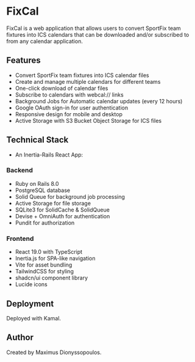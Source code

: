 # FixCal

FixCal is a web application that allows users to convert SportFix team fixtures into ICS calendars that can be downloaded and/or subscribed to from any calendar application.

## Features

- Convert SportFix team fixtures into ICS calendar files
- Create and manage multiple calendars for different teams
- One-click download of calendar files
- Subscribe to calendars with webcal:// links
- Background Jobs for Automatic calendar updates (every 12 hours)
- Google OAuth sign-in for user authentication
- Responsive design for mobile and desktop
- Active Storage with S3 Bucket Object Storage for ICS files

## Technical Stack
- An Inertia-Rails React App:

### Backend
- Ruby on Rails 8.0
- PostgreSQL database
- Solid Queue for background job processing
- Active Storage for file storage
- SQLite3 for SolidCache & SolidQueue
- Devise + OmniAuth for authentication
- Pundit for authorization

### Frontend
- React 19.0 with TypeScript
- Inertia.js for SPA-like navigation
- Vite for asset bundling
- TailwindCSS for styling
- shadcn/ui component library
- Lucide icons

## Deployment
Deployed with Kamal.

## Author

Created by Maximus Dionyssopoulos.
